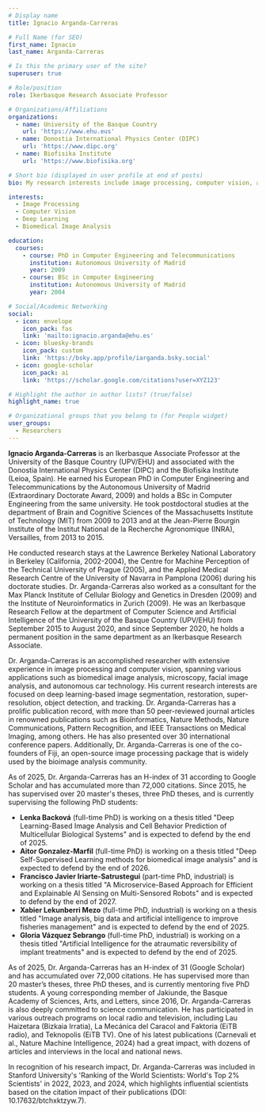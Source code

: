 ```yaml
---
# Display name
title: Ignacio Arganda-Carreras

# Full Name (for SEO)
first_name: Ignacio  
last_name: Arganda-Carreras

# Is this the primary user of the site?
superuser: true

# Role/position
role: Ikerbasque Research Associate Professor

# Organizations/Affiliations
organizations:
  - name: University of the Basque Country
    url: 'https://www.ehu.eus'
  - name: Donostia International Physics Center (DIPC)
    url: 'https://www.dipc.org'
  - name: Biofisika Institute
    url: 'https://www.biofisika.org'

# Short bio (displayed in user profile at end of posts)
bio: My research interests include image processing, computer vision, and deep learning for biomedical applications.

interests:
  - Image Processing
  - Computer Vision
  - Deep Learning
  - Biomedical Image Analysis

education:
  courses:
    - course: PhD in Computer Engineering and Telecommunications
      institution: Autonomous University of Madrid
      year: 2009
    - course: BSc in Computer Engineering
      institution: Autonomous University of Madrid
      year: 2004

# Social/Academic Networking
social:
  - icon: envelope
    icon_pack: fas
    link: 'mailto:ignacio.arganda@ehu.es'
  - icon: bluesky-brands
    icon_pack: custom
    link: 'https://bsky.app/profile/iarganda.bsky.social'
  - icon: google-scholar
    icon_pack: ai
    link: 'https://scholar.google.com/citations?user=XYZ123'

# Highlight the author in author lists? (true/false)
highlight_name: true

# Organizational groups that you belong to (for People widget)
user_groups:
  - Researchers
---
```


**Ignacio Arganda-Carreras** is an Ikerbasque Associate Professor at the University of the Basque Country (UPV/EHU) and associated with the Donostia International Physics Center (DIPC) and the Biofisika Institute (Leioa, Spain). He earned his European PhD in Computer Engineering and Telecommunications by the Autonomous University of Madrid (Extraordinary Doctorate Award, 2009) and holds a BSc in Computer Engineering from the same university. He took postdoctoral studies at the department of Brain and Cognitive Sciences of the Massachusetts Institute of Technology (MIT) from 2009 to 2013 and at the Jean-Pierre Bourgin Institute of the Institut National de la Recherche Agronomique (INRA), Versailles, from 2013 to 2015.

He conducted research stays at the Lawrence Berkeley National Laboratory in Berkeley (California, 2002-2004), the Centre for Machine Perception of the Technical University of Prague (2005), and the Applied Medical Research Centre of the University of Navarra in Pamplona (2006) during his doctorate studies. Dr. Arganda-Carreras also worked as a consultant for the Max Planck Institute of Cellular Biology and Genetics in Dresden (2009) and the Institute of Neuroinformatics in Zurich (2009). He was an Ikerbasque Research Fellow at the department of Computer Science and Artificial Intelligence of the University of the Basque Country (UPV/EHU) from September 2015 to August 2020, and since September 2020, he holds a permanent position in the same department as an Ikerbasque Research Associate.

Dr. Arganda-Carreras is an accomplished researcher with extensive experience in image processing and computer vision, spanning various applications such as biomedical image analysis, microscopy, facial image analysis, and autonomous car technology. His current research interests are focused on deep learning-based image segmentation, restoration, super-resolution, object detection, and tracking. Dr. Arganda-Carreras has a prolific publication record, with more than 50 peer-reviewed journal articles in renowned publications such as Bioinformatics, Nature Methods, Nature Communications, Pattern Recognition, and IEEE Transactions on Medical Imaging, among others. He has also presented over 30 international conference papers. Additionally, Dr. Arganda-Carreras is one of the co-founders of Fiji, an open-source image processing package that is widely used by the bioimage analysis community.

As of 2025, Dr. Arganda-Carreras has an H-index of 31 according to Google Scholar and has accumulated more than 72,000 citations. Since 2015, he has supervised over 20 master's theses, three PhD theses, and is currently supervising the following PhD students:

* **Lenka Backová** (full-time PhD) is working on a thesis titled "Deep Learning-Based Image Analysis and Cell Behavior Prediction of Multicellular Biological Systems" and is expected to defend by the end of 2025.
* **Aitor Gonzalez-Marfil** (full-time PhD) is working on a thesis titled "Deep Self-Supervised Learning methods for biomedical image analysis" and is expected to defend by the end of 2026.
* **Francisco Javier Iriarte-Satrustegui** (part-time PhD, industrial) is working on a thesis titled "A Microservice-Based Approach for Efficient and Explainable AI Sensing on Multi-Sensored Robots" and is expected to defend by the end of 2027.
* **Xabier Lekunberri Mezo** (full-time PhD, industrial) is working on a thesis titled "Image analysis, big data and artificial intelligence to improve fisheries management" and is expected to defend by the end of 2025.
* **Gloria Vázquez Sebrango** (full-time PhD, industrial) is working on a thesis titled "Artificial Intelligence for the atraumatic reversibility of implant treatments" and is expected to defend by the end of 2025.

As of 2025, Dr. Arganda-Carreras has an H-index of 31 (Google Scholar) and has accumulated over 72,000 citations. He has supervised more than 20 master’s theses, three PhD theses, and is currently mentoring five PhD students. A young corresponding member of Jakiunde, the Basque Academy of Sciences, Arts, and Letters, since 2016, Dr. Arganda-Carreras is also deeply committed to science communication. He has participated in various outreach programs on local radio and television, including Lau Haizetara (Bizkaia Irratia), La Mecánica del Caracol and Faktoria (EiTB radio), and Teknopolis (EiTB TV). One of his latest publications (Carnevali et al., Nature Machine Intelligence, 2024) had a great impact, with dozens of articles and interviews in the local and national news.

In recognition of his research impact, Dr. Arganda-Carreras was included in Stanford University's 'Ranking of the World Scientists: World's Top 2% Scientists' in 2022, 2023, and 2024, which highlights influential scientists based on the citation impact of their publications (DOI: 10.17632/btchxktzyw.7).
